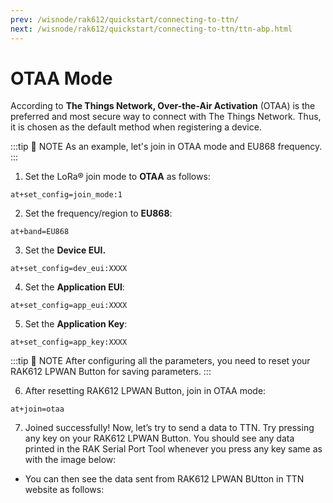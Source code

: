 ```yaml
---
prev: /wisnode/rak612/quickstart/connecting-to-ttn/
next: /wisnode/rak612/quickstart/connecting-to-ttn/ttn-abp.html
---
```


# OTAA Mode

According to **The Things Network, Over-the-Air Activation** (OTAA) is the preferred and most secure way to connect with The Things Network. Thus, it is chosen as the default method when registering a device.

<rk-img
  src="/assets/images/quick-start-guide/rak612/ttn/otaa-activation.png"
  width="100%"
  figure-number="1"
  caption="Activation Method - OTAA"
/>

:::tip 📝 NOTE
As an example, let's join in OTAA mode and EU868 frequency.
:::

1. Set the LoRa® join mode to **OTAA** as follows:

```
at+set_config=join_mode:1
```
<rk-img
  src="/assets/images/quick-start-guide/rak612/ttn/lora-join-otaa.jpg"
  width="60%"
  figure-number="2"
  caption="AT Command for OTAA LoRa® Join Mode via RAK Serial Port Tool"
/>

2. Set the frequency/region to **EU868**:

```
at+band=EU868
```

<rk-img
  src="/assets/images/quick-start-guide/rak612/ttn/lora-region-otaa.jpg"
  width="60%"
  figure-number="3"
  caption="AT Command for OTAA LoRa® Region/Frequency via RAK Serial Port Tool"
/>

3. Set the **Device EUI.**

```
at+set_config=dev_eui:XXXX
```

<rk-img
  src="/assets/images/quick-start-guide/rak612/ttn/lora-eui-otaa.jpg"
  width="60%"
  figure-number="4"
  caption="AT Command for OTAA LoRa® Device EUI via RAK Serial Port Tool"
/>

4. Set the **Application EUI**:

```
at+set_config=app_eui:XXXX
```
<rk-img
  src="/assets/images/quick-start-guide/rak612/ttn/lora-appeui-otaa.jpg"
  width="60%"
  figure-number="5"
  caption="AT Command for OTAA LoRa® Application EUI via RAK Serial Port Tool"
/>

5. Set the **Application Key**:

```
at+set_config=app_key:XXXX
```

<rk-img
  src="/assets/images/quick-start-guide/rak612/ttn/lora-appkey-otaa.jpg"
  width="60%"
  figure-number="6"
  caption="AT Command for OTAA LoRa® Application Key via RAK Serial Port Tool"
/>

:::tip 📝 NOTE
After configuring all the parameters, you need to reset your RAK612 LPWAN Button for saving parameters.
:::

6. After resetting RAK612 LPWAN Button, join in OTAA mode:

```
at+join=otaa
```
<rk-img
  src="/assets/images/quick-start-guide/rak612/ttn/otaa-join.jpg"
  width="60%"
  figure-number="7"
  caption="AT Command for OTAA LoRa® Join via RAK Serial Port Tool"
/>

7. Joined successfully! Now, let’s try to send a data to TTN. Try pressing any key on your RAK612 LPWAN Button. You should see any data printed in the RAK Serial Port Tool whenever you press any key same as with the image below:

<rk-img
  src="/assets/images/quick-start-guide/rak612/ttn/otaa-senddata.jpg"
  width="60%"
  figure-number="8"
  caption="Testing the RAK612 LPWAN Button in RAK Serial Port Tool"
/>

* You can then see the data sent from RAK612 LPWAN BUtton in TTN website as follows:

<rk-img
  src="/assets/images/quick-start-guide/rak612/ttn/otaa-ttn-received.jpg"
  width="100%"
  figure-number="9"
  caption="OTAA Test Sample Data Sent Viewed in The Things Network"
/>

